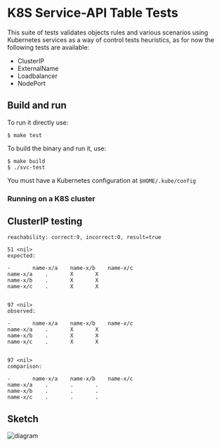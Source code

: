 # K8S Service-API Table Tests

This suite of tests validates objects rules and various scenarios using
Kubernetes services as a way of control tests heuristics, as for now the 
following tests are available:

- ClusterIP
- ExternalName
- Loadbalancer
- NodePort

## Build and run

To run it directly use:

```
$ make test
```

To build the binary and run it, use:

```
$ make build
$ ./svc-test
```

You must have a Kubernetes configuration at `$HOME/.kube/config`

### Running on a K8S cluster

## ClusterIP testing

```
reachability: correct:9, incorrect:0, result=true

51 <nil>
expected:

-		name-x/a	name-x/b	name-x/c
name-x/a	.		X		X	
name-x/b	.		X		X	
name-x/c	.		X		X	


97 <nil>
observed:

-		name-x/a	name-x/b	name-x/c
name-x/a	.		X		X	
name-x/b	.		X		X	
name-x/c	.		X		X	


97 <nil>
comparison:

-		name-x/a	name-x/b	name-x/c
name-x/a	.		.		.	
name-x/b	.		.		.	
name-x/c	.		.		.	
```

## Sketch

![diagram](https://raw.githubusercontent.com/K8sbykeshed/svc-tests/main/.diagram.png)
